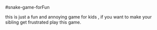 #snake-game-forFun

this is just a fun and annoying game for kids , if you want to make your sibling get frustrated play this game.
